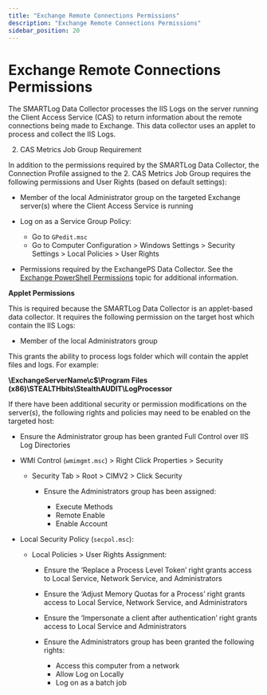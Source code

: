 ```yaml
---
title: "Exchange Remote Connections Permissions"
description: "Exchange Remote Connections Permissions"
sidebar_position: 20
---
```


# Exchange Remote Connections Permissions

The SMARTLog Data Collector processes the IIS Logs on the server running the Client Access Service
(CAS) to return information about the remote connections being made to Exchange. This data collector
uses an applet to process and collect the IIS Logs.

2. CAS Metrics Job Group Requirement

In addition to the permissions required by the SMARTLog Data Collector, the Connection Profile
assigned to the 2. CAS Metrics Job Group requires the following permissions and User Rights (based
on default settings):

- Member of the local Administrator group on the targeted Exchange server(s) where the Client Access
  Service is running
- Log on as a Service Group Policy:

    - Go to `GPedit.msc`
    - Go to Computer Configuration > Windows Settings > Security Settings > Local Policies > User
      Rights

- Permissions required by the ExchangePS Data Collector. See the
  [Exchange PowerShell Permissions](/docs/accessanalyzer/12.0/requirements/exchange/support/powershell.md) topic for additional information.

**Applet Permissions**

This is required because the SMARTLog Data Collector is an applet-based data collector. It requires
the following permission on the target host which contain the IIS Logs:

- Member of the local Administrators group

This grants the ability to process logs folder which will contain the applet files and logs. For
example:

**\\ExchangeServerName\c$\Program Files (x86)\STEALTHbits\StealthAUDIT\LogProcessor**

If there have been additional security or permission modifications on the server(s), the following
rights and policies may need to be enabled on the targeted host:

- Ensure the Administrator group has been granted Full Control over IIS Log Directories
- WMI Control (`wmimgmt.msc`) > Right Click Properties > Security

    - Security Tab > Root > CIMV2 > Click Security

        - Ensure the Administrators group has been assigned:

            - Execute Methods
            - Remote Enable
            - Enable Account

- Local Security Policy (`secpol.msc`):

    - Local Policies > User Rights Assignment:

        - Ensure the ‘Replace a Process Level Token’ right grants access to Local Service, Network
          Service, and Administrators
        - Ensure the ‘Adjust Memory Quotas for a Process’ right grants access to Local Service,
          Network Service, and Administrators
        - Ensure the ‘Impersonate a client after authentication’ right grants access to Local
          Service and Administrators
        - Ensure the Administrators group has been granted the following rights:

            - Access this computer from a network
            - Allow Log on Locally
            - Log on as a batch job
